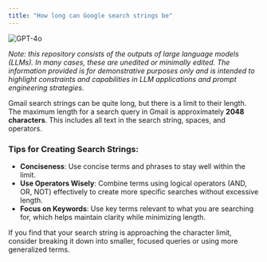 ```yaml
---
title: "How long can Google search strings be"
---
```

![GPT-4o](https://img.shields.io/badge/GPT--4o-3333FF?style=for-the-badge&logo=openai&logoColor=white)



*Note: this repository consists of the outputs of large language models (LLMs). In many cases, these are unedited or minimally edited. The information provided is for demonstrative purposes only and is intended to highlight constraints and capabilities in LLM applications and prompt engineering strategies.*


Gmail search strings can be quite long, but there is a limit to their length. The maximum length for a search query in Gmail is approximately **2048 characters**. This includes all text in the search string, spaces, and operators.

### Tips for Creating Search Strings:
- **Conciseness**: Use concise terms and phrases to stay well within the limit.
- **Use Operators Wisely**: Combine terms using logical operators (AND, OR, NOT) effectively to create more specific searches without excessive length.
- **Focus on Keywords**: Use key terms relevant to what you are searching for, which helps maintain clarity while minimizing length.

If you find that your search string is approaching the character limit, consider breaking it down into smaller, focused queries or using more generalized terms.